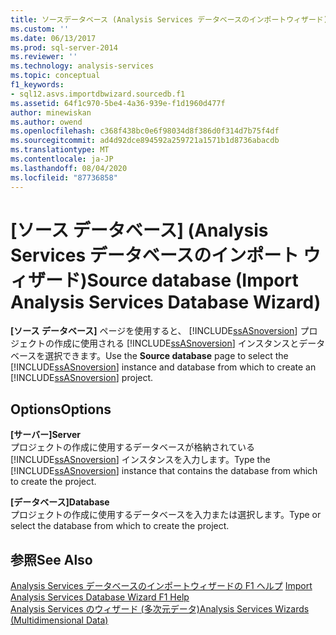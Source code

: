 ```yaml
---
title: ソースデータベース (Analysis Services データベースのインポートウィザード) |Microsoft Docs
ms.custom: ''
ms.date: 06/13/2017
ms.prod: sql-server-2014
ms.reviewer: ''
ms.technology: analysis-services
ms.topic: conceptual
f1_keywords:
- sql12.asvs.importdbwizard.sourcedb.f1
ms.assetid: 64f1c970-5be4-4a36-939e-f1d1960d477f
author: minewiskan
ms.author: owend
ms.openlocfilehash: c368f438bc0e6f98034d8f386d0f314d7b75f4df
ms.sourcegitcommit: ad4d92dce894592a259721a1571b1d8736abacdb
ms.translationtype: MT
ms.contentlocale: ja-JP
ms.lasthandoff: 08/04/2020
ms.locfileid: "87736858"
---
```

# <a name="source-database-import-analysis-services-database-wizard"></a><span data-ttu-id="baff9-102">[ソース データベース] (Analysis Services データベースのインポート ウィザード)</span><span class="sxs-lookup"><span data-stu-id="baff9-102">Source database (Import Analysis Services Database Wizard)</span></span>
  <span data-ttu-id="baff9-103">**[ソース データベース]** ページを使用すると、 [!INCLUDE[ssASnoversion](../includes/ssasnoversion-md.md)] プロジェクトの作成に使用される [!INCLUDE[ssASnoversion](../includes/ssasnoversion-md.md)] インスタンスとデータベースを選択できます。</span><span class="sxs-lookup"><span data-stu-id="baff9-103">Use the **Source database** page to select the [!INCLUDE[ssASnoversion](../includes/ssasnoversion-md.md)] instance and database from which to create an [!INCLUDE[ssASnoversion](../includes/ssasnoversion-md.md)] project.</span></span>  
  
## <a name="options"></a><span data-ttu-id="baff9-104">Options</span><span class="sxs-lookup"><span data-stu-id="baff9-104">Options</span></span>  
 <span data-ttu-id="baff9-105">**[サーバー]**</span><span class="sxs-lookup"><span data-stu-id="baff9-105">**Server**</span></span>  
 <span data-ttu-id="baff9-106">プロジェクトの作成に使用するデータベースが格納されている [!INCLUDE[ssASnoversion](../includes/ssasnoversion-md.md)] インスタンスを入力します。</span><span class="sxs-lookup"><span data-stu-id="baff9-106">Type the [!INCLUDE[ssASnoversion](../includes/ssasnoversion-md.md)] instance that contains the database from which to create the project.</span></span>  
  
 <span data-ttu-id="baff9-107">**[データベース]**</span><span class="sxs-lookup"><span data-stu-id="baff9-107">**Database**</span></span>  
 <span data-ttu-id="baff9-108">プロジェクトの作成に使用するデータベースを入力または選択します。</span><span class="sxs-lookup"><span data-stu-id="baff9-108">Type or select the database from which to create the project.</span></span>  
  
## <a name="see-also"></a><span data-ttu-id="baff9-109">参照</span><span class="sxs-lookup"><span data-stu-id="baff9-109">See Also</span></span>  
 <span data-ttu-id="baff9-110">[Analysis Services データベースのインポートウィザードの F1 ヘルプ](import-analysis-services-database-wizard-f1-help.md) </span><span class="sxs-lookup"><span data-stu-id="baff9-110">[Import Analysis Services Database Wizard F1 Help](import-analysis-services-database-wizard-f1-help.md) </span></span>  
 [<span data-ttu-id="baff9-111">Analysis Services のウィザード &#40;多次元データ&#41;</span><span class="sxs-lookup"><span data-stu-id="baff9-111">Analysis Services Wizards &#40;Multidimensional Data&#41;</span></span>](analysis-services-wizards-multidimensional-data.md)  
  
  
